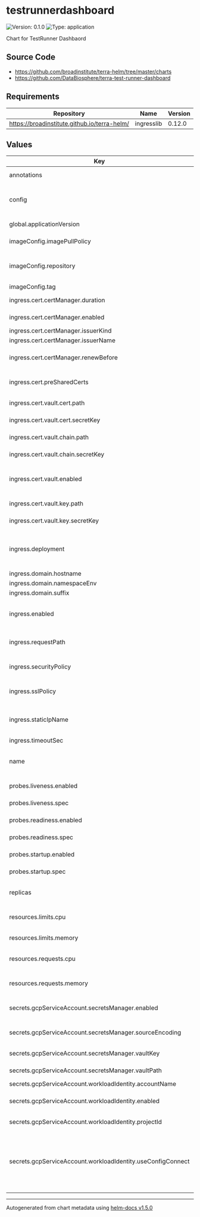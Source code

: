 # testrunnerdashboard

![Version: 0.1.0](https://img.shields.io/badge/Version-0.1.0-informational?style=flat-square) ![Type: application](https://img.shields.io/badge/Type-application-informational?style=flat-square)

Chart for TestRunner Dashbaord

## Source Code

* <https://github.com/broadinstitute/terra-helm/tree/master/charts>
* <https://github.com/DataBiosphere/terra-test-runner-dashboard>

## Requirements

| Repository | Name | Version |
|------------|------|---------|
| https://broadinstitute.github.io/terra-helm/ | ingresslib | 0.12.0 |

## Values

| Key | Type | Default | Description |
|-----|------|---------|-------------|
| annotations | object | `{}` | (map) Annotations for application pods |
| config | object | `nil` | Required; contents of testrunnerdashboard.yaml to be given to the application |
| global.applicationVersion | string | `"latest"` | (string) What version of the application to deploy |
| imageConfig.imagePullPolicy | string | `"Always"` | (string) When to pull images |
| imageConfig.repository | string | `"us-central1-docker.pkg.dev/dsp-artifact-registry/terra-test-runner-dashboard/terra-test-runner-dashboard"` | (string) Image repository |
| imageConfig.tag | string | `nil` | Image tag |
| ingress.cert.certManager.duration | string | `"2160h0m0s"` | Certificate duration. Defaults to 3 months. |
| ingress.cert.certManager.enabled | bool | `false` | Enable creating certificate secret with cert-manager |
| ingress.cert.certManager.issuerKind | string | `"ClusterIssuer"` |  |
| ingress.cert.certManager.issuerName | string | `"cert-manager-letsencrypt-prod"` |  |
| ingress.cert.certManager.renewBefore | string | `"720h0m0s"` | When to renew the cert. Defaults to 30 days before expiry. |
| ingress.cert.preSharedCerts | list | `[]` | Array of pre-shared GCP SSL certificate names to associate with the Ingress |
| ingress.cert.vault.cert.path | string | `nil` | Path to secret containing .crt |
| ingress.cert.vault.cert.secretKey | string | `nil` | Key in secret containing .crt |
| ingress.cert.vault.chain.path | string | `nil` | Path to secret containing intermediate .crt |
| ingress.cert.vault.chain.secretKey | string | `nil` | Key in secret containing intermediate .crt |
| ingress.cert.vault.enabled | bool | `false` | Enable syncing certificate secret from Vault. Requires [secrets-manager](https://github.com/tuenti/secrets-manager) |
| ingress.cert.vault.key.path | string | `nil` | Path to secret containing .key |
| ingress.cert.vault.key.secretKey | string | `nil` | Key in secret containing .key |
| ingress.deployment | string | `"testrunnerdashboard"` | Name of the deployment to associate with the Ingress (should correspond to the "name" key, above) |
| ingress.domain.hostname | string | `"testrunnerdashboard"` |  |
| ingress.domain.namespaceEnv | bool | `true` |  |
| ingress.domain.suffix | string | `"integ.envs.broadinstitute.org"` |  |
| ingress.enabled | bool | `true` | Whether to create Ingress, Service and associated config resources |
| ingress.requestPath | string | `"/status"` | Request path to which the probe system should connect |
| ingress.securityPolicy | string | `""` | (string) Name of a GCP Cloud Armor security policy |
| ingress.sslPolicy | string | `nil` | Name of a GCP SSL policy to associate with the Ingress |
| ingress.staticIpName | string | `nil` | Required. Name of the static IP, allocated in GCP, to associate with the Ingress |
| ingress.timeoutSec | int | `120` |  |
| name | string | `"testrunnerdashboard"` | A name for the deployment that will be substituted into resource definitions |
| probes.liveness.enabled | bool | `false` | (boolean) If the liveness probe should be enabled |
| probes.liveness.spec | object | `nil` | Spec for the liveness probe |
| probes.readiness.enabled | bool | `false` | (boolean) If the readiness probe should be enabled |
| probes.readiness.spec | object | `nil` | Spec for the readiness probe |
| probes.startup.enabled | bool | `false` | (boolean) If the liveness probe should be enabled |
| probes.startup.spec | object | `nil` | Spec for the startUp probe |
| replicas | int | `3` | (number) Number of replicas for the deployment |
| resources.limits.cpu | int | `4` | (string) Number of CPU units to limit the deployment to |
| resources.limits.memory | string | `"8Gi"` | (string) Memory to limit the deployment to |
| resources.requests.cpu | int | `4` | (string) Number of CPU units to request for the deployment |
| resources.requests.memory | string | `"8Gi"` | (string) Memory to request for the deployment |
| secrets.gcpServiceAccount.secretsManager.enabled | bool | `false` | (boolean) If secrets-manager (Vault) should be used for the GCP SA |
| secrets.gcpServiceAccount.secretsManager.sourceEncoding | string | `"base64"` | (string) Encoding of the Vault field (either `text` or `base64`) |
| secrets.gcpServiceAccount.secretsManager.vaultKey | string | `nil` | Field name within the secret for the SA's key |
| secrets.gcpServiceAccount.secretsManager.vaultPath | string | `nil` | Path within Vault where the SA's key is stored |
| secrets.gcpServiceAccount.workloadIdentity.accountName | string | `nil` | ID of the GCP SA to use |
| secrets.gcpServiceAccount.workloadIdentity.enabled | bool | `false` | (boolean) If workload identity should be used for the GCP SA |
| secrets.gcpServiceAccount.workloadIdentity.projectId | string | `nil` | ID (not the number) of the GCP project the SA is in |
| secrets.gcpServiceAccount.workloadIdentity.useConfigConnect | bool | `false` | (boolean) If Config Connector should be used for provisioning the workload identity SA -- If false, the workload identity SA will be provisioned by other means |

----------------------------------------------
Autogenerated from chart metadata using [helm-docs v1.5.0](https://github.com/norwoodj/helm-docs/releases/v1.5.0)

